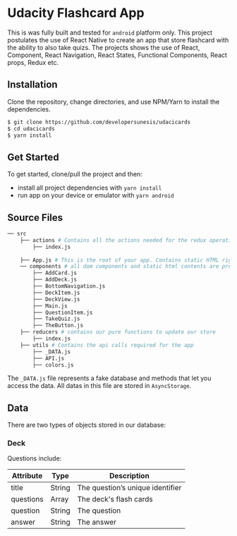 # Udacity Flashcard App
This is was fully built and tested for `android` platform only. This project postulates the use of React Native to create an app that store flashcard with the ability to also take quizs. The projects shows the use of React, Component, React Navigation, React States, Functional Components, React props, Redux etc.

## Installation

Clone the repository, change directories, and use NPM/Yarn to install the dependencies.

```bash
$ git clone https://github.com/developersunesis/udacicards
$ cd udacicards
$ yarn install
```

## Get Started

To get started, clone/pull the project and then:

* install all project dependencies with `yarn install`
* run app on your device or emulator with `yarn android`

## Source Files
```bash
── src
    ├── actions # Contains all the actions needed for the redux operations
        ├── index.js
        
    ├── App.js # This is the root of your app. Contains static HTML right now and the Navigator.
    ── components # all dom components and static html contents are provided in this folder
        ├── AddCard.js
        ├── AddDeck.js
        ├── BottomNavigation.js
        ├── DeckItem.js
        ├── DeckView.js
        ├── Main.js
        ├── QuestionItem.js
        ├── TakeQuiz.js
        ├── TheButton.js
    ├── reducers # contains our pure functions to update our store
        ├── index.js
    ├── utils # Contains the api calls required for the app
        ├── _DATA.js
        ├── API.js
        ├── colors.js
```

The `_DATA.js` file represents a fake database and methods that let you access the data. All datas in this file are stored in `AsyncStorage`.

## Data

There are two types of objects stored in our database:

### Deck

Questions include:

| Attribute | Type | Description |
|-----------------|------------------|-------------------|
| title                  | String | The question’s unique identifier |
| questions        | Array | The deck's flash cards |
| question | String | The question|
| answer | String | The answer|
